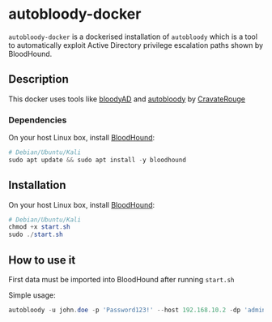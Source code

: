 # autobloody-docker
`autobloody-docker` is a dockerised installation of `autobloody` which is a tool to automatically exploit Active Directory privilege escalation paths shown by BloodHound.

## Description
This docker uses tools like [bloodyAD](https://github.com/CravateRouge/bloodyAD) and [autobloody](https://github.com/CravateRouge/autobloody) by [CravateRouge](https://github.com/CravateRouge)
### Dependencies
On your host Linux box, install [BloodHound](https://github.com/BloodHoundAD/BloodHound):
```ps1
# Debian/Ubuntu/Kali
sudo apt update && sudo apt install -y bloodhound
```
## Installation
On your host Linux box, install [BloodHound](https://github.com/BloodHoundAD/BloodHound):
```ps1
# Debian/Ubuntu/Kali
chmod +x start.sh
sudo ./start.sh
```
## How to use it
First data must be imported into BloodHound after running `start.sh`

Simple usage:
```ps1
autobloody -u john.doe -p 'Password123!' --host 192.168.10.2 -dp 'adminadmin' -ds 'JOHN.DOE@BLOODY.LOCAL' -dt 'BLOODY.LOCAL'
```



